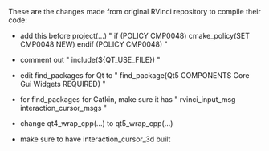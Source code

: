 These are the changes made from original RVinci repository to compile their code:
* add this before project(...)
"
if (POLICY CMP0048)
  cmake_policy(SET CMP0048 NEW)
endif (POLICY CMP0048)
"

* comment out " include(${QT_USE_FILE}) "

* edit find_packages for Qt to
"
find_package(Qt5 COMPONENTS Core Gui Widgets REQUIRED)
"

* for find_packages for Catkin, make sure it has
"
rvinci_input_msg
interaction_cursor_msgs
"

* change qt4_wrap_cpp(...) to qt5_wrap_cpp(...)

* make sure to have interaction_cursor_3d built